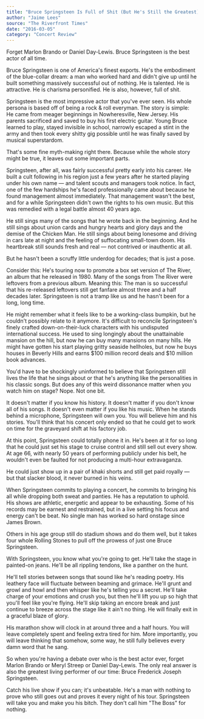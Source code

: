 ```yaml
---
title: "Bruce Springsteen Is Full of Shit (But He's Still the Greatest)"
author: "Jaime Lees"
source: "The Riverfront Times"
date: "2016-03-05"
category: "Concert Review"
---
```


Forget Marlon Brando or Daniel Day-Lewis. Bruce Springsteen is the best actor of all time.

Bruce Springsteen is one of America's finest exports. He's the embodiment of the blue-collar dream: a man who worked hard and didn't give up until he built something massively successful out of nothing. He is talented. He is attractive. He is charisma personified. He is also, however, full of shit.

Springsteen is the most impressive actor that you've ever seen. His whole persona is based off of being a rock & roll everyman. The story is simple: He came from meager beginnings in Nowheresville, New Jersey. His parents sacrificed and saved to buy his first electric guitar. Young Bruce learned to play, stayed invisible in school, narrowly escaped a stint in the army and then took every shitty gig possible until he was finally saved by musical superstardom.

That's some fine myth-making right there. Because while the whole story might be true, it leaves out some important parts.

Springsteen, after all, was fairly successful pretty early into his career. He built a cult following in his region just a few years after he started playing under his own name — and talent scouts and managers took notice. In fact, one of the few hardships he's faced professionally came about because he found management almost immediately. That management wasn't the best, and for a while Springsteen didn't own the rights to his own music. But this was remedied with a legal battle almost 40 years ago.

He still sings many of the songs that he wrote back in the beginning. And he still sings about union cards and hungry hearts and glory days and the demise of the Chicken Man. He still sings about being lonesome and driving in cars late at night and the feeling of suffocating small-town doom. His heartbreak still sounds fresh and real — not contrived or inauthentic at all.

But he hasn't been a scruffy little underdog for decades; that is just a pose.

Consider this: He's touring now to promote a box set version of The River, an album that he released in 1980. Many of the songs from The River were leftovers from a previous album. Meaning this: The man is so successful that his re-released leftovers still get fanfare almost three and a half decades later. Springsteen is not a tramp like us and he hasn't been for a long, long time.

He might remember what it feels like to be a working-class bumpkin, but he couldn't possibly relate to it anymore. It's difficult to reconcile Springsteen's finely crafted down-on-their-luck characters with his undisputed international success. He used to sing longingly about the unattainable mansion on the hill, but now he can buy many mansions on many hills. He might have gotten his start playing gritty seaside hellholes, but now he buys houses in Beverly Hills and earns $100 million record deals and $10 million book advances.

You'd have to be shockingly uninformed to believe that Springsteen still lives the life that he sings about or that he's anything like the personalities in his classic songs. But does any of this weird dissonance matter when you watch him on stage? Nope. Not one bit.

It doesn't matter if you know his history. It doesn't matter if you don't know all of his songs. It doesn't even matter if you like his music. When he stands behind a microphone, Springsteen will own you. You will believe him and his stories. You'll think that his concert only ended so that he could get to work on time for the graveyard shift at his factory job.

At this point, Springsteen could totally phone it in. He's been at it for so long that he could just set his stage to cruise control and still sell out every show. At age 66, with nearly 50 years of performing publicly under his belt, he wouldn't even be faulted for not producing a multi-hour extravaganza.

He could just show up in a pair of khaki shorts and still get paid royally — but that slacker blood, it never burned in his veins.

When Springsteen commits to playing a concert, he commits to bringing his all while dropping both sweat and panties. He has a reputation to uphold. His shows are athletic, energetic and appear to be exhausting. Some of his records may be earnest and restrained, but in a live setting his focus and energy can't be beat. No single man has worked so hard onstage since James Brown.

Others in his age group still do stadium shows and do them well, but it takes four whole Rolling Stones to pull off the prowess of just one Bruce Springsteen.

With Springsteen, you know what you're going to get. He'll take the stage in painted-on jeans. He'll be all rippling tendons, like a panther on the hunt.

He'll tell stories between songs that sound like he's reading poetry. His leathery face will fluctuate between beaming and grimace. He'll grunt and growl and howl and then whisper like he's telling you a secret. He'll take charge of your emotions and crush you, but then he'll lift you up so high that you'll feel like you're flying. He'll skip taking an encore break and just continue to breeze across the stage like it ain't no thing. He will finally exit in a graceful blaze of glory.

His marathon show will clock in at around three and a half hours. You will leave completely spent and feeling extra tired for him. More importantly, you will leave thinking that somehow, some way, he still fully believes every damn word that he sang.

So when you're having a debate over who is the best actor ever, forget Marlon Brando or Meryl Streep or Daniel Day-Lewis. The only real answer is also the greatest living performer of our time: Bruce Frederick Joseph Springsteen.

Catch his live show if you can; it's unbeatable. He's a man with nothing to prove who still goes out and proves it every night of his tour. Springsteen will take you and make you his bitch. They don't call him "The Boss" for nothing.
